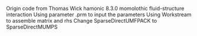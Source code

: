 Origin code from Thomas Wick
hamonic 8.3.0
momolothic fluid-structure interaction
Using parameter .prm to input the parameters
Using Workstream to assemble matrix and rhs
Change SparseDirectUMFPACK to SparseDirectMUMPS